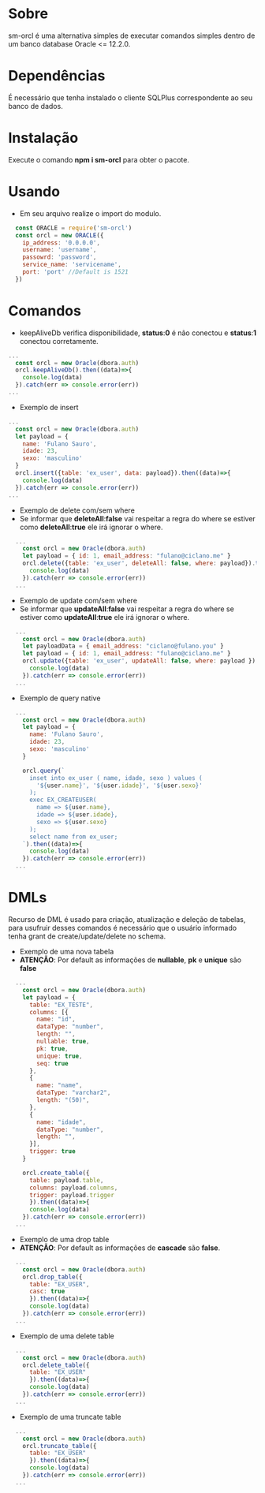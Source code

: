 # Sobre

sm-orcl é uma alternativa simples de executar comandos simples dentro de um banco database Oracle <= 12.2.0.

# Dependências

É necessário que tenha instalado o cliente SQLPlus correspondente ao seu banco de dados.

# Instalação

Execute o comando <b>npm i sm-orcl</b> para obter o pacote.

# Usando

- Em seu arquivo realize o import do modulo.

```javascript
  const ORACLE = require('sm-orcl')
  const orcl = new ORACLE({
    ip_address: '0.0.0.0',
    username: 'username',
    passowrd: 'password',
    service_name: 'servicename',
    port: 'port' //Default is 1521
  })
```
# Comandos

- keepAliveDb verifica disponibilidade, **status**:**0** é não conectou e **status**:**1** conectou corretamente.

```javascript
...
  const orcl = new Oracle(dbora.auth)
  orcl.keepAliveDb().then((data)=>{
    console.log(data)
  }).catch(err => console.error(err))
...
```

- Exemplo de insert

```javascript
...
  const orcl = new Oracle(dbora.auth)
  let payload = {
    name: 'Fulano Sauro',
    idade: 23,
    sexo: 'masculino'
  }
  orcl.insert({table: 'ex_user', data: payload}).then((data)=>{
    console.log(data)
  }).catch(err => console.error(err))
...
```

- Exemplo de delete com/sem where
- Se informar que **deleteAll**:**false** vai respeitar a regra do where se estiver como **deleteAll**:**true** ele irá ignorar o where.

```javascript
  ...
    const orcl = new Oracle(dbora.auth)
    let payload = { id: 1, email_address: "fulano@ciclano.me" }
    orcl.delete({table: 'ex_user', deleteAll: false, where: payload}).then((data)=>{
      console.log(data)
    }).catch(err => console.error(err))
  ...
```

- Exemplo de update com/sem where
- Se informar que **updateAll**:**false** vai respeitar a regra do where se estiver como **updateAll**:**true** ele irá ignorar o where.

```javascript
  ...
    const orcl = new Oracle(dbora.auth)
    let payloadData = { email_address: "ciclano@fulano.you" }
    let payload = { id: 1, email_address: "fulano@ciclano.me" }
    orcl.update({table: 'ex_user', updateAll: false, where: payload }).then((data)=>{
      console.log(data)
    }).catch(err => console.error(err))
  ...
```

- Exemplo de query native

```javascript
  ...
    const orcl = new Oracle(dbora.auth)
    let payload = {
      name: 'Fulano Sauro',
      idade: 23,
      sexo: 'masculino'
    }

    orcl.query(`
      inset into ex_user ( name, idade, sexo ) values ( 
        '${user.name}', '${user.idade}', '${user.sexo}' 
      );
      exec EX_CREATEUSER( 
        name => ${user.name},
        idade => ${user.idade},
        sexo => ${user.sexo}
      );
      select name from ex_user;
    `).then((data)=>{
      console.log(data)
    }).catch(err => console.error(err))
  ...
```

# DMLs
Recurso de DML é usado para criação, atualização e deleção de tabelas, para usufruir desses comandos é necessário que o usuário informado tenha grant de create/update/delete no schema.

- Exemplo de uma nova tabela
- **ATENÇÃO**: Por default as informações de **nullable**, **pk** e **unique** são **false**

```javascript
  ...
    const orcl = new Oracle(dbora.auth)
    let payload = {
      table: "EX_TESTE",
      columns: [{
        name: "id",
        dataType: "number",
        length: "",
        nullable: true,
        pk: true,
        unique: true,
        seq: true
      }, 
      {
        name: "name",
        dataType: "varchar2",
        length: "(50)",
      }, 
      {
        name: "idade",
        dataType: "number",
        length: "",
      }],
      trigger: true
    }

    orcl.create_table({
      table: payload.table, 
      columns: payload.columns, 
      trigger: payload.trigger
      }).then((data)=>{
      console.log(data)
    }).catch(err => console.error(err))
  ...
```

- Exemplo de uma drop table
- **ATENÇÃO**: Por default as informações de **cascade** são **false**.

```javascript
  ...
    const orcl = new Oracle(dbora.auth)
    orcl.drop_table({
      table: "EX_USER",
      casc: true
      }).then((data)=>{
      console.log(data)
    }).catch(err => console.error(err))
  ...
```

- Exemplo de uma delete table

```javascript
  ...
    const orcl = new Oracle(dbora.auth)
    orcl.delete_table({
      table: "EX_USER"
      }).then((data)=>{
      console.log(data)
    }).catch(err => console.error(err))
  ...
```

- Exemplo de uma truncate table

```javascript
  ...
    const orcl = new Oracle(dbora.auth)
    orcl.truncate_table({
      table: "EX_USER"
      }).then((data)=>{
      console.log(data)
    }).catch(err => console.error(err))
  ...
```